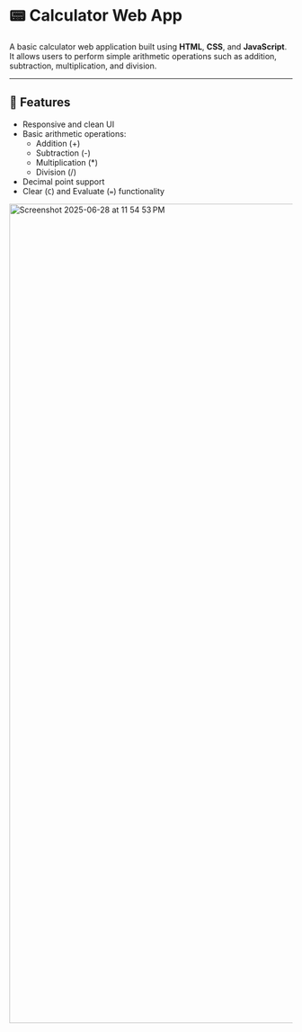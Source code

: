 # 📟 Calculator Web App

A basic calculator web application built using **HTML**, **CSS**, and **JavaScript**. It allows users to perform simple arithmetic operations such as addition, subtraction, multiplication, and division.

---

## 🚀 Features

- Responsive and clean UI
- Basic arithmetic operations:
  - Addition (+)
  - Subtraction (-)
  - Multiplication (*)
  - Division (/)
- Decimal point support
- Clear (`C`) and Evaluate (`=`) functionality

<img width="1457" alt="Screenshot 2025-06-28 at 11 54 53 PM" src="https://github.com/user-attachments/assets/e713ada1-ef30-4d5d-82e6-f15b387724d5" />
